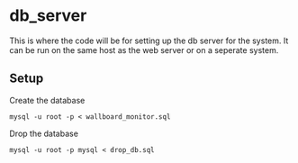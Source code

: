 db_server
=========

This is where the code will be for setting up the db server for the system. It can be run on the same host as the
web server or on a seperate system.

Setup
-----

Create the database

`mysql -u root -p < wallboard_monitor.sql`

Drop the database

`mysql -u root -p mysql < drop_db.sql`
